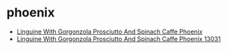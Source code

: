# phoenix

 * [Linguine With Gorgonzola Prosciutto And Spinach Caffe Phoenix](../../index/l/linguine-with-gorgonzola-prosciutto-and-spinach-caffe-phoenix-13031.json)
 * [Linguine With Gorgonzola Prosciutto And Spinach Caffe Phoenix 13031](../../index/l/linguine-with-gorgonzola-prosciutto-and-spinach-caffe-phoenix-13031.json)
